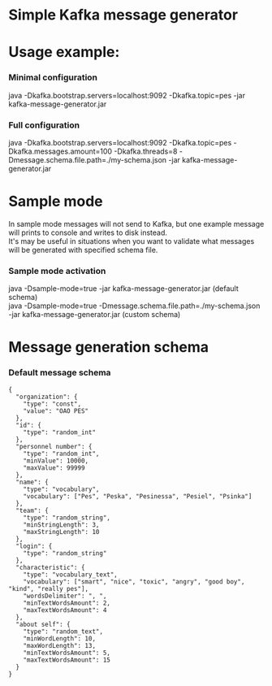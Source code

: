 # Simple Kafka message generator
# Usage example:
### Minimal configuration  
java -Dkafka.bootstrap.servers=localhost:9092 -Dkafka.topic=pes -jar kafka-message-generator.jar  
### Full configuration  
java -Dkafka.bootstrap.servers=localhost:9092 -Dkafka.topic=pes -Dkafka.messages.amount=100 -Dkafka.threads=8 -Dmessage.schema.file.path=./my-schema.json -jar kafka-message-generator.jar

# Sample mode
In sample mode messages will not send to Kafka, but one example message will prints to console and writes to disk instead.  
It's may be useful in situations when you want to validate what messages will be generated with specified schema file.  
### Sample mode activation
java -Dsample-mode=true -jar kafka-message-generator.jar (default schema)  
java -Dsample-mode=true -Dmessage.schema.file.path=./my-schema.json -jar kafka-message-generator.jar (custom schema)  

# Message generation schema
### Default message schema  
```
{
  "organization": {
    "type": "const",
    "value": "OAO PES"
  },
  "id": {
    "type": "random_int"
  },
  "personnel number": {
    "type": "random_int",
    "minValue": 10000,
    "maxValue": 99999
  },
  "name": {
    "type": "vocabulary",
    "vocabulary": ["Pes", "Peska", "Pesinessa", "Pesiel", "Psinka"]
  },
  "team": {
    "type": "random_string",
    "minStringLength": 3,
    "maxStringLength": 10
  },
  "login": {
    "type": "random_string"
  },
  "characteristic": {
    "type": "vocabulary_text",
    "vocabulary": ["smart", "nice", "toxic", "angry", "good boy", "kind", "really pes"],
    "wordsDelimiter": ", ",
    "minTextWordsAmount": 2,
    "maxTextWordsAmount": 4
  },
  "about self": {
    "type": "random_text",
    "minWordLength": 10,
    "maxWordLength": 13,
    "minTextWordsAmount": 5,
    "maxTextWordsAmount": 15
  }
}
```
